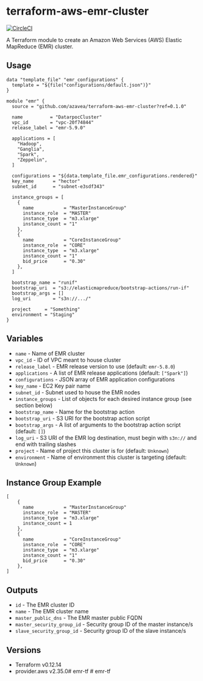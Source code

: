 # terraform-aws-emr-cluster

[![CircleCI](https://circleci.com/gh/azavea/terraform-aws-emr-cluster.svg?style=svg)](https://circleci.com/gh/azavea/terraform-aws-emr-cluster)

A Terraform module to create an Amazon Web Services (AWS) Elastic MapReduce (EMR) cluster.

## Usage

```hcl
data "template_file" "emr_configurations" {
  template = "${file("configurations/default.json")}"
}

module "emr" {
  source = "github.com/azavea/terraform-aws-emr-cluster?ref=0.1.0"

  name          = "DatarpocCluster"
  vpc_id        = "vpc-20f74844"
  release_label = "emr-5.9.0"

  applications = [
    "Hadoop",
    "Ganglia",
    "Spark",
    "Zeppelin",
  ]

  configurations = "${data.template_file.emr_configurations.rendered}"
  key_name       = "hector"
  subnet_id      = "subnet-e3sdf343"

  instance_groups = [
    {
      name           = "MasterInstanceGroup"
      instance_role  = "MASTER"
      instance_type  = "m3.xlarge"
      instance_count = "1"
    },
    {
      name           = "CoreInstanceGroup"
      instance_role  = "CORE"
      instance_type  = "m3.xlarge"
      instance_count = "1"
      bid_price      = "0.30"
    },
  ]

  bootstrap_name = "runif"
  bootstrap_uri  = "s3://elasticmapreduce/bootstrap-actions/run-if"
  bootstrap_args = []
  log_uri        = "s3n://.../"

  project     = "Something"
  environment = "Staging"
}
```

## Variables

- `name` - Name of EMR cluster
- `vpc_id` - ID of VPC meant to house cluster
- `release_label` - EMR release version to use (default: `emr-5.8.0`)
- `applications` - A list of EMR release applications (default: `["Spark"]`)
- `configurations` - JSON array of EMR application configurations
- `key_name` - EC2 Key pair name
- `subnet_id` - Subnet used to house the EMR nodes
- `instance_groups` - List of objects for each desired instance group (see section below)
- `bootstrap_name` - Name for the bootstrap action
- `bootstrap_uri` - S3 URI for the bootstrap action script
- `bootstrap_args` - A list of arguments to the bootstrap action script (default: `[]`)
- `log_uri` - S3 URI of the EMR log destination, must begin with `s3n://` and end with trailing slashes
- `project` - Name of project this cluster is for (default: `Unknown`)
- `environment` - Name of environment this cluster is targeting (default: `Unknown`)

## Instance Group Example

```hcl
[
    {
      name           = "MasterInstanceGroup"
      instance_role  = "MASTER"
      instance_type  = "m3.xlarge"
      instance_count = 1
    },
    {
      name           = "CoreInstanceGroup"
      instance_role  = "CORE"
      instance_type  = "m3.xlarge"
      instance_count = "1"
      bid_price      = "0.30"
    },
]
```

## Outputs

- `id` - The EMR cluster ID
- `name` - The EMR cluster name
- `master_public_dns` - The EMR master public FQDN
- `master_security_group_id` - Security group ID of the master instance/s
- `slave_security_group_id` - Security group ID of the slave instance/s


## Versions
+ Terraform v0.12.14
+ provider.aws v2.35.0#   e m r - t f  
 #   e m r - t f  
 